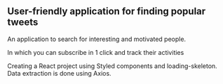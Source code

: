 ## User-friendly application for finding popular tweets

An application to search for interesting and motivated people.

In which you can subscribe in 1 click and track their activities

Creating a React project using Styled components and loading-skeleton.
Data extraction is done using Axios.
